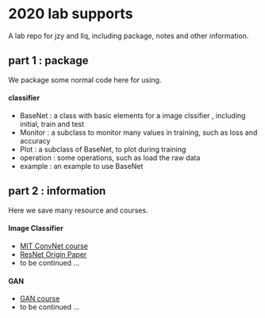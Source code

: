 # 2020 lab supports
A lab repo for jzy and llq, including package, notes and other
information.

## part 1 : package
We package some normal code here for using.

#### classifier

- BaseNet : a class with basic elements for a image clssifier
, including initial, train and test
- Monitor : a subclass to monitor many values in training, such as loss and accuracy
- Plot : a subclass of BaseNet, to plot during training
- operation : some operations, such as load the raw data
- example : an example to use BaseNet


## part 2 : information
Here we save many resource and courses.

#### Image Classifier   

- [MIT ConvNet course](https://cs231n.github.io/)
- [ResNet Origin Paper](https://arxiv.org/abs/1512.03385) 
- to be continued ...

#### GAN

- [GAN course](http://speech.ee.ntu.edu.tw/~tlkagk/courses_MLDS18.html)
- to be continued ...
